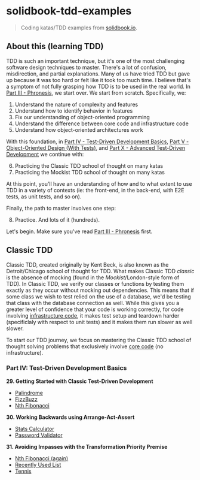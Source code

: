 # solidbook-tdd-examples

> Coding katas/TDD examples from [solidbook.io](https://solidbook.io).

## About this (learning TDD)

TDD is such an important technique, but it's one of the most challenging software design techniques to master. There's a lot of confusion, misdirection, and partial explanations. Many of us have tried TDD but gave up because it was too hard or felt like it took too much time. I believe that's a symptom of not fully grasping how TDD is to be used in the real world. In [Part III - Phronesis](https://wiki.solidbook.io/Part-III-Phronesis-60b174f15da34fdcb5bc8a099436a9bb), we start over. We start from scratch. Specifically, we:

1. Understand the nature of complexity and features
2. Understand how to identify behavior in features
3. Fix our understanding of object-oriented programming
4. Understand the difference between core code and infrastructure code
5. Understand how object-oriented architectures work

With this foundation, in [Part IV - Test-Driven Development Basics](https://wiki.solidbook.io/Part-IV-Test-Driven-Development-Basics-106d72a39186498095782038da13a97d), [Part V - Object-Oriented Design (With Tests)](https://wiki.solidbook.io/Part-V-Object-Oriented-Design-(With-Tests)-7c9c10572cc54aa195e8ec661cf88312), and [Part X - Advanced Test-Driven Development](https://wiki.solidbook.io/Part-X-Advanced-Test-Driven-Development-d395e30edf1448219e1f0d3681b24aaf) we continue with:

6. Practicing the Classic TDD school of thought on many katas
7. Practicing the Mockist TDD school of thought on many katas 

At this point, you'll have an understanding of how and to what extent to use TDD in a variety of contexts (ie: the front-end, in the back-end, with E2E tests, as unit tests, and so on). 

Finally, the path to master involves one step:

8. Practice. And lots of it (hundreds).

Let's begin. Make sure you've read [Part III - Phronesis](https://wiki.solidbook.io/Part-III-Phronesis-60b174f15da34fdcb5bc8a099436a9bb) first.

## Classic TDD

Classic TDD, created originally by Kent Beck, is also known as the Detroit/Chicago school of thought for TDD. What makes Classic TDD _classic_ is the absence of mocking (found in the _Mockist_/London-style form of TDD). In Classic TDD, we verify our classes or functions by testing them exactly as they occur without mocking out dependencies. This means that if some class we wish to test relied on the use of a database, we'd be testing that class with the database connection as well. While this gives you a greater level of confidence that your code is working correctly, for code involving [infrastructure code](https://khalilstemmler.com/articles/test-driven-development/how-to-test-code-coupled-to-apis-or-databases/#Core-code-and-infrastructure-code), it makes test setup and teardown harder (specificlaly with respect to unit tests) and it makes them run slower as well slower. 

To start our TDD journey, we focus on mastering the Classic TDD school of thought solving problems that exclusively involve [core code](https://khalilstemmler.com/articles/test-driven-development/how-to-test-code-coupled-to-apis-or-databases/#Core-code-and-infrastructure-code) (no infrastructure). 

### Part IV: Test-Driven Development Basics

**29. Getting Started with Classic Test-Driven Development**
- [Palindrome](https://github.com/stemmlerjs/solidbook-tdd-examples/tree/main/examples/classic/tdd-palindrome)
- [FizzBuzz](https://github.com/stemmlerjs/solidbook-tdd-examples/tree/main/examples/classic/tdd-fizzbuzz)
- [Nth Fibonacci](https://github.com/stemmlerjs/solidbook-tdd-examples/tree/main/examples/classic/tdd-fibonacci)


**30. Working Backwards using Arrange-Act-Assert**
- [Stats Calculator](https://github.com/stemmlerjs/solidbook-tdd-examples/tree/main/examples/classic/tdd-stats-calculator)
- [Password Validator](https://github.com/stemmlerjs/solidbook-tdd-examples/tree/main/examples/classic/tdd-password-validator)

**31. Avoiding Impasses with the Transformation Priority Premise**
- [Nth Fibonacci (again)](https://github.com/stemmlerjs/solidbook-tdd-examples/tree/main/examples/classic/tdd-fibonacci)
- [Recently Used List](https://github.com/stemmlerjs/solidbook-tdd-examples/tree/main/examples/classic/tdd-recently-used-list)
- [Tennis](https://github.com/stemmlerjs/solidbook-tdd-examples/tree/main/examples/classic/tdd-tennis)


